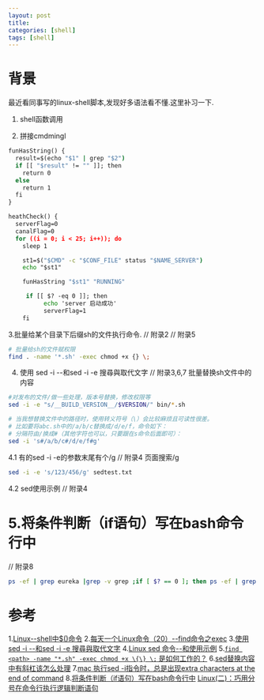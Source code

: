 ```yaml
---
layout: post
title:
categories: [shell]
tags: [shell]
---
```


# 背景
最近看同事写的linux-shell脚本,发现好多语法看不懂.这里补习一下.

1. shell函数调用

2. 拼接cmdmingl 

```cmd
funHasString() {
  result=$(echo "$1" | grep "$2")
  if [[ "$result" != "" ]]; then
    return 0
  else
    return 1
  fi
}

heathCheck() {
  serverFlag=0
  canalFlag=0
  for ((i = 0; i < 25; i++)); do
    sleep 1

    st1=$("$CMD" -c "$CONF_FILE" status "$NAME_SERVER")
    echo "$st1"

    funHasString "$st1" "RUNNING"

     if [[ $? -eq 0 ]]; then
          echo 'server 启动成功'
          serverFlag=1
    fi
```

3.批量给某个目录下后缀sh的文件执行命令.
// 附录2
// 附录5
```bash
# 批量给sh的文件赋权限
find . -name '*.sh' -exec chmod +x {} \;
```

4. 使用 sed -i --和sed -i -e 搜尋與取代文字
// 附录3,6,7
批量替换sh文件中的内容
```bash
#对发布的文件/做一些处理，版本号替换，修改权限等
sed -i -e "s/__BUILD_VERSION__/$VERSION/" bin/*.sh

# 当我想替换文件中的路径时，使用转义符号（\）会比较麻烦且可读性很差。
# 比如要将abc.sh中的/a/b/c替换成/d/e/f，命令如下：
# 分隔符由/换成#（其他字符也可以，只要跟在s命令后面即可）：
sed -i 's#/a/b/c#/d/e/f#g'
```

4.1 有的sed -i -e的参数末尾有个/g
// 附录4 页面搜索/g
```bash
sed -i -e 's/123/456/g' sedtest.txt
```

4.2 sed使用示例
// 附录4


# 5.将条件判断（if语句）写在bash命令行中
// 附录8
```bash
ps -ef | grep eureka |grep -v grep ;if [ $? == 0 ]; then ps -ef | grep eureka |grep -v grep |awk ‘{print $2}’|xargs kill -9; fi
```

# 参考
1.[Linux--shell中$()命令](https://blog.csdn.net/sayhello_world/article/details/73496500)
2.[每天一个Linux命令（20）--find命令之exec](https://www.cnblogs.com/aaronax/p/5618024.html)
3.[使用sed -i --和sed -i -e 搜尋與取代文字](https://balian-ear.medium.com/%E4%BD%BF%E7%94%A8sed-i-%E5%92%8Csed-i-e-%E6%90%9C%E5%B0%8B%E8%88%87%E5%8F%96%E4%BB%A3%E6%96%87%E5%AD%97-74808dc91bb2)
4.[Linux sed 命令--和使用示例](https://www.runoob.com/linux/linux-comm-sed.html)
5.[`find <path> -name "*.sh" -exec chmod +x \{\} \;` 是如何工作的？](https://stackoverflow.com/questions/64401299/how-does-find-path-name-sh-exec-chmod-x-work)
6.[sed替换内容中有斜杠该怎么处理](https://blog.csdn.net/xingjingb/article/details/118075915)
7.[mac 执行sed -i指令时，总是出现extra characters at the end of command](https://blog.csdn.net/lgh1117/article/details/50094595)
8.[将条件判断（if语句）写在bash命令行中](https://blog.csdn.net/qq_31977125/article/details/88545675)
  [Linux(二)：巧用分号在命令行执行逻辑判断语句](https://blog.csdn.net/yiifaa/article/details/77844387?spm=1001.2101.3001.6650.7&utm_medium=distribute.pc_relevant.none-task-blog-2%7Edefault%7EBlogCommendFromBaidu%7ERate-7.pc_relevant_default&depth_1-utm_source=distribute.pc_relevant.none-task-blog-2%7Edefault%7EBlogCommendFromBaidu%7ERate-7.pc_relevant_default&utm_relevant_index=10)
